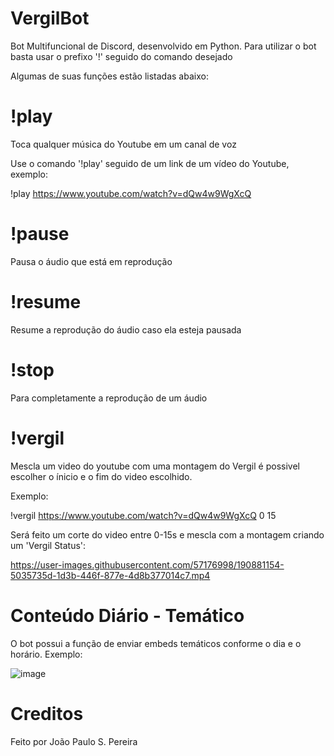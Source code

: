 # VergilBot
Bot Multifuncional de Discord, desenvolvido em Python.
Para utilizar o bot basta usar o prefixo '!' seguido do comando desejado

Algumas de suas funções estão listadas abaixo:

# !play
Toca qualquer música do Youtube em um canal de voz

Use o comando '!play' seguido de um link de um vídeo do Youtube, exemplo:

!play https://www.youtube.com/watch?v=dQw4w9WgXcQ

# !pause
Pausa o áudio que está em reprodução

# !resume
Resume a reprodução do áudio caso ela esteja pausada

# !stop
Para completamente a reprodução de um áudio

# !vergil
Mescla um video do youtube com uma montagem do Vergil é possivel escolher o ínicio e o fim do video escolhido.

Exemplo:

!vergil https://www.youtube.com/watch?v=dQw4w9WgXcQ 0 15

Será feito um corte do video entre 0-15s e mescla com a montagem criando um 'Vergil Status':

https://user-images.githubusercontent.com/57176998/190881154-5035735d-1d3b-446f-877e-4d8b377014c7.mp4



# Conteúdo Diário - Temático
O bot possui a função de enviar embeds temáticos conforme o dia e o horário.
Exemplo:

![image](https://user-images.githubusercontent.com/57176998/190881398-d31a924c-a13c-42db-9af8-5fd506078224.png)

# Creditos
Feito por João Paulo S. Pereira



